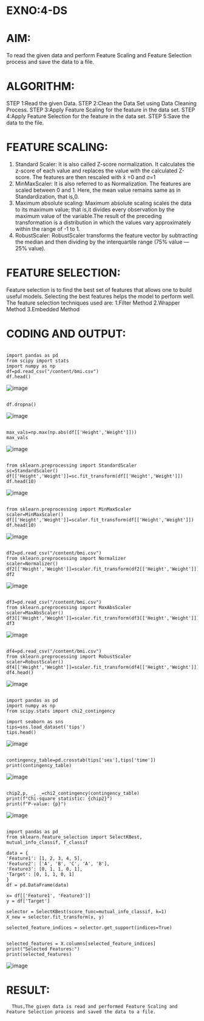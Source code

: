 # EXNO:4-DS
# AIM:
To read the given data and perform Feature Scaling and Feature Selection process and save the
data to a file.

# ALGORITHM:
STEP 1:Read the given Data.
STEP 2:Clean the Data Set using Data Cleaning Process.
STEP 3:Apply Feature Scaling for the feature in the data set.
STEP 4:Apply Feature Selection for the feature in the data set.
STEP 5:Save the data to the file.

# FEATURE SCALING:
1. Standard Scaler: It is also called Z-score normalization. It calculates the z-score of each value and replaces the value with the calculated Z-score. The features are then rescaled with x̄ =0 and σ=1
2. MinMaxScaler: It is also referred to as Normalization. The features are scaled between 0 and 1. Here, the mean value remains same as in Standardization, that is,0.
3. Maximum absolute scaling: Maximum absolute scaling scales the data to its maximum value; that is,it divides every observation by the maximum value of the variable.The result of the preceding transformation is a distribution in which the values vary approximately within the range of -1 to 1.
4. RobustScaler: RobustScaler transforms the feature vector by subtracting the median and then dividing by the interquartile range (75% value — 25% value).

# FEATURE SELECTION:
Feature selection is to find the best set of features that allows one to build useful models. Selecting the best features helps the model to perform well.
The feature selection techniques used are:
1.Filter Method
2.Wrapper Method
3.Embedded Method

# CODING AND OUTPUT:

~~~

import pandas as pd
from scipy import stats
import numpy as np
df=pd.read_csv("/content/bmi.csv")
df.head()

~~~

![image](https://github.com/user-attachments/assets/e1e4aa84-73b9-4a68-940d-a7afd9a4ea30)

~~~

df.dropna()

~~~

![image](https://github.com/user-attachments/assets/297ad23c-e624-4cf9-b78c-24bb29718cff)

~~~

max_vals=np.max(np.abs(df[['Height','Weight']]))
max_vals

~~~

![image](https://github.com/user-attachments/assets/73cc064e-4813-4398-91f7-dd28dec6baa1)

~~~

from sklearn.preprocessing import StandardScaler
sc=StandardScaler()
df[['Height','Weight']]=sc.fit_transform(df[['Height','Weight']])
df.head(10)

~~~

![image](https://github.com/user-attachments/assets/861cfc87-8ea2-4788-8150-099a0e16214a)

~~~

from sklearn.preprocessing import MinMaxScaler
scaler=MinMaxScaler()
df[['Height','Weight']]=scaler.fit_transform(df[['Height','Weight']])
df.head(10)

~~~


![image](https://github.com/user-attachments/assets/4cd58545-9f00-491d-8645-be9bf3a3e728)

~~~

df2=pd.read_csv("/content/bmi.csv")
from sklearn.preprocessing import Normalizer
scaler=Normalizer()
df2[['Height','Weight']]=scaler.fit_transform(df2[['Height','Weight']])
df2

~~~

![image](https://github.com/user-attachments/assets/a3dd3e43-f61e-4e0a-aec0-282ccd36fe21)

~~~

df3=pd.read_csv("/content/bmi.csv")
from sklearn.preprocessing import MaxAbsScaler
scaler=MaxAbsScaler()
df3[['Height','Weight']]=scaler.fit_transform(df3[['Height','Weight']])
df3

~~~

![image](https://github.com/user-attachments/assets/2e389278-1b01-4319-b7b3-810faced3c78)

~~~

df4=pd.read_csv("/content/bmi.csv")
from sklearn.preprocessing import RobustScaler
scaler=RobustScaler()
df4[['Height','Weight']]=scaler.fit_transform(df4[['Height','Weight']])
df4.head()

~~~

![image](https://github.com/user-attachments/assets/252842e9-4dc7-454f-932a-1651c1100712)

~~~

import pandas as pd
import numpy as np
from scipy.stats import chi2_contingency

import seaborn as sns
tips=sns.load_dataset('tips')
tips.head()

~~~

![image](https://github.com/user-attachments/assets/9f00e67f-372e-470f-b3ca-f319d0600edb)

~~~

contingency_table=pd.crosstab(tips['sex'],tips['time'])
print(contingency_table)

~~~

![image](https://github.com/user-attachments/assets/cc83bb5f-38bb-4565-8949-c4e69b6c460e)

~~~

chip2,p, _, _=chi2_contingency(contingency_table)
print(f"Chi-square statistic: {chip2}")
print(f"P-value: {p}")

~~~

![image](https://github.com/user-attachments/assets/2aa2f591-f1f2-475c-bed4-46f5cc54d44d)

~~~

import pandas as pd 
from sklearn.feature_selection import SelectKBest, mutual_info_classif, f_classif 

data = { 
'Feature1': [1, 2, 3, 4, 5], 
'Feature2': ['A', 'B', 'C', 'A', 'B'], 
'Feature3': [0, 1, 1, 0, 1], 
'Target': [0, 1, 1, 0, 1] 
} 
df = pd.DataFrame(data) 

x= df[['Feature1', 'Feature3']] 
y = df['Target'] 
 
selector = SelectKBest(score_func=mutual_info_classif, k=1) 
X_new = selector.fit_transform(x, y)

selected_feature_indices = selector.get_support(indices=True) 


selected_features = X.columns[selected_feature_indices] 
print("Selected Features:") 
print(selected_features)

~~~

![image](https://github.com/user-attachments/assets/80513658-01d1-4342-8802-856e2213fa24)


# RESULT:
      Thus,The given data is read and performed Feature Scaling and Feature Selection process and saved the data to a file.

